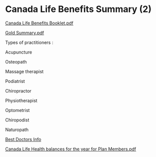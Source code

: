 # Canada Life Benefits Summary (2)

[Canada Life Benefits Booklet.pdf](Canada_Life_Benefits_Booklet.pdf)

[Gold Summary.pdf](Gold_Summary.pdf)

Types of practitioners :

Acupuncture

Osteopath

Massage therapist

Podiatrist

Chiropractor

Physiotherapist

Optometrist 

Chiropodist

Naturopath

[Best Doctors Info](BD_CA_Services_2018_Interactive.pdf)

[Canada Life Health balances for the year for  Plan Members.pdf](Health_balances___GroupNet_for_Plan_Members.pdf)